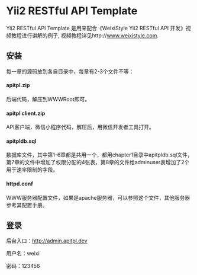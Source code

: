 # Yii2 RESTful API Template
Yii2 RESTful API Template 是用来配合《WeixiStyle Yii2 RESTful API 开发》视频教程进行讲解的例子, 视频教程详见http://www.weixistyle.com.

## 安装
每一章的源码放到各自目录中，每章有2-3个文件不等：

#### apitpl.zip
后端代码，解压到WWWRoot即可。
#### apitpl client.zip
API客户端，微信小程序代码，解压后，用微信开发者工具打开。
#### apitpldb.sql
数据库文件，其中第1-6章都是共用一个，都用chapter1目录中apitpldb.sql文件，第7章的文件中增加了权限分配的4张表，第8章的文件给adminuser表增加了2个用于速率限制的字段。
#### httpd.conf
WWW服务器配置文件，如果是apache服务器，可以参照这个文件，其他服务器参考其配置手册。

## 登录
后台入口：http://admin.apitpl.dev

用户名：weixi

密码：123456
